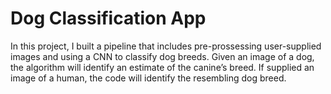 # Dog Classification App

In this project, I built a pipeline that includes pre-prossessing user-supplied images and using a CNN to classify dog breeds. Given an image of a dog, the algorithm will identify an estimate of the canine’s breed. If supplied an image of a human, the code will identify the resembling dog breed.

